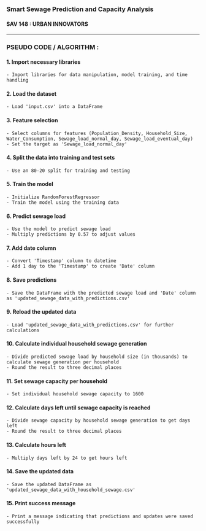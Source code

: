 
<h3> Smart Sewage Prediction and Capacity Analysis </h3>
<h4> SAV 148 : URBAN INNOVATORS </h4>

<hr>

<h3> PSEUDO CODE / ALGORITHM : </h3>

####  1. Import necessary libraries
    - Import libraries for data manipulation, model training, and time handling

####  2. Load the dataset
    - Load 'input.csv' into a DataFrame

####  3. Feature selection
    - Select columns for features (Population_Density, Household_Size, Water_Consumption, Sewage_load_normal_day, Sewage_load_eventual_day)
    - Set the target as 'Sewage_load_normal_day'

####  4. Split the data into training and test sets
    - Use an 80-20 split for training and testing

####  5. Train the model
    - Initialize RandomForestRegressor
    - Train the model using the training data

####  6. Predict sewage load
    - Use the model to predict sewage load
    - Multiply predictions by 0.57 to adjust values

####  7. Add date column
    - Convert 'Timestamp' column to datetime
    - Add 1 day to the 'Timestamp' to create 'Date' column

####  8. Save predictions
    - Save the DataFrame with the predicted sewage load and 'Date' column as 'updated_sewage_data_with_predictions.csv'

####  9. Reload the updated data
    - Load 'updated_sewage_data_with_predictions.csv' for further calculations

####  10. Calculate individual household sewage generation
    - Divide predicted sewage load by household size (in thousands) to calculate sewage generation per household
    - Round the result to three decimal places

####  11. Set sewage capacity per household
    - Set individual household sewage capacity to 1600

####  12. Calculate days left until sewage capacity is reached
    - Divide sewage capacity by household sewage generation to get days left
    - Round the result to three decimal places

####  13. Calculate hours left
    - Multiply days left by 24 to get hours left

####  14. Save the updated data
    - Save the updated DataFrame as 'updated_sewage_data_with_household_sewage.csv'

####  15. Print success message
    - Print a message indicating that predictions and updates were saved successfully

